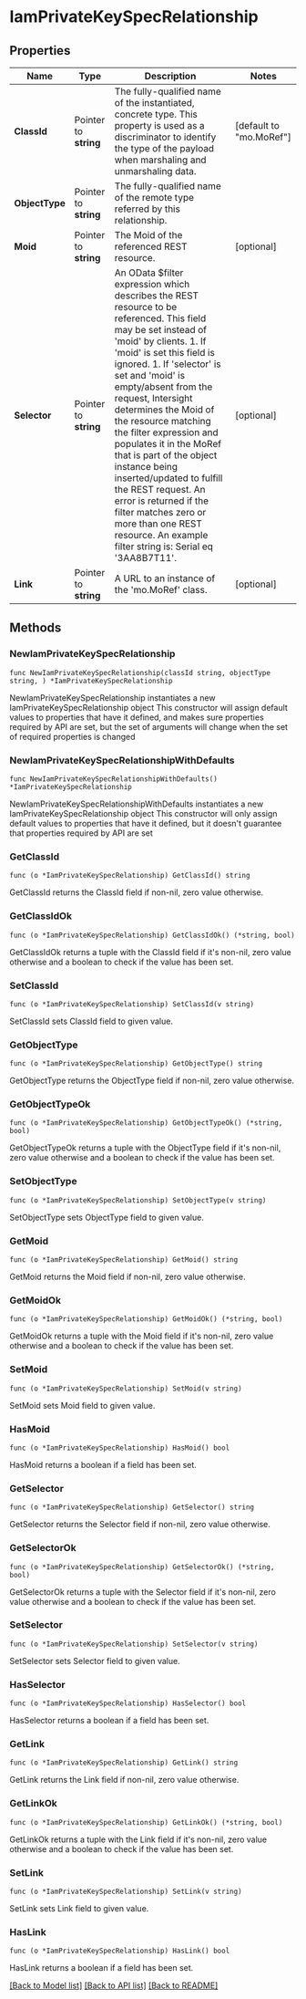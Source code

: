 # IamPrivateKeySpecRelationship

## Properties

Name | Type | Description | Notes
------------ | ------------- | ------------- | -------------
**ClassId** | Pointer to **string** | The fully-qualified name of the instantiated, concrete type. This property is used as a discriminator to identify the type of the payload when marshaling and unmarshaling data. | [default to "mo.MoRef"]
**ObjectType** | Pointer to **string** | The fully-qualified name of the remote type referred by this relationship. | 
**Moid** | Pointer to **string** | The Moid of the referenced REST resource. | [optional] 
**Selector** | Pointer to **string** | An OData $filter expression which describes the REST resource to be referenced. This field may be set instead of &#39;moid&#39; by clients. 1. If &#39;moid&#39; is set this field is ignored. 1. If &#39;selector&#39; is set and &#39;moid&#39; is empty/absent from the request, Intersight determines the Moid of the resource matching the filter expression and populates it in the MoRef that is part of the object instance being inserted/updated to fulfill the REST request. An error is returned if the filter matches zero or more than one REST resource. An example filter string is: Serial eq &#39;3AA8B7T11&#39;. | [optional] 
**Link** | Pointer to **string** | A URL to an instance of the &#39;mo.MoRef&#39; class. | [optional] 

## Methods

### NewIamPrivateKeySpecRelationship

`func NewIamPrivateKeySpecRelationship(classId string, objectType string, ) *IamPrivateKeySpecRelationship`

NewIamPrivateKeySpecRelationship instantiates a new IamPrivateKeySpecRelationship object
This constructor will assign default values to properties that have it defined,
and makes sure properties required by API are set, but the set of arguments
will change when the set of required properties is changed

### NewIamPrivateKeySpecRelationshipWithDefaults

`func NewIamPrivateKeySpecRelationshipWithDefaults() *IamPrivateKeySpecRelationship`

NewIamPrivateKeySpecRelationshipWithDefaults instantiates a new IamPrivateKeySpecRelationship object
This constructor will only assign default values to properties that have it defined,
but it doesn't guarantee that properties required by API are set

### GetClassId

`func (o *IamPrivateKeySpecRelationship) GetClassId() string`

GetClassId returns the ClassId field if non-nil, zero value otherwise.

### GetClassIdOk

`func (o *IamPrivateKeySpecRelationship) GetClassIdOk() (*string, bool)`

GetClassIdOk returns a tuple with the ClassId field if it's non-nil, zero value otherwise
and a boolean to check if the value has been set.

### SetClassId

`func (o *IamPrivateKeySpecRelationship) SetClassId(v string)`

SetClassId sets ClassId field to given value.


### GetObjectType

`func (o *IamPrivateKeySpecRelationship) GetObjectType() string`

GetObjectType returns the ObjectType field if non-nil, zero value otherwise.

### GetObjectTypeOk

`func (o *IamPrivateKeySpecRelationship) GetObjectTypeOk() (*string, bool)`

GetObjectTypeOk returns a tuple with the ObjectType field if it's non-nil, zero value otherwise
and a boolean to check if the value has been set.

### SetObjectType

`func (o *IamPrivateKeySpecRelationship) SetObjectType(v string)`

SetObjectType sets ObjectType field to given value.


### GetMoid

`func (o *IamPrivateKeySpecRelationship) GetMoid() string`

GetMoid returns the Moid field if non-nil, zero value otherwise.

### GetMoidOk

`func (o *IamPrivateKeySpecRelationship) GetMoidOk() (*string, bool)`

GetMoidOk returns a tuple with the Moid field if it's non-nil, zero value otherwise
and a boolean to check if the value has been set.

### SetMoid

`func (o *IamPrivateKeySpecRelationship) SetMoid(v string)`

SetMoid sets Moid field to given value.

### HasMoid

`func (o *IamPrivateKeySpecRelationship) HasMoid() bool`

HasMoid returns a boolean if a field has been set.

### GetSelector

`func (o *IamPrivateKeySpecRelationship) GetSelector() string`

GetSelector returns the Selector field if non-nil, zero value otherwise.

### GetSelectorOk

`func (o *IamPrivateKeySpecRelationship) GetSelectorOk() (*string, bool)`

GetSelectorOk returns a tuple with the Selector field if it's non-nil, zero value otherwise
and a boolean to check if the value has been set.

### SetSelector

`func (o *IamPrivateKeySpecRelationship) SetSelector(v string)`

SetSelector sets Selector field to given value.

### HasSelector

`func (o *IamPrivateKeySpecRelationship) HasSelector() bool`

HasSelector returns a boolean if a field has been set.

### GetLink

`func (o *IamPrivateKeySpecRelationship) GetLink() string`

GetLink returns the Link field if non-nil, zero value otherwise.

### GetLinkOk

`func (o *IamPrivateKeySpecRelationship) GetLinkOk() (*string, bool)`

GetLinkOk returns a tuple with the Link field if it's non-nil, zero value otherwise
and a boolean to check if the value has been set.

### SetLink

`func (o *IamPrivateKeySpecRelationship) SetLink(v string)`

SetLink sets Link field to given value.

### HasLink

`func (o *IamPrivateKeySpecRelationship) HasLink() bool`

HasLink returns a boolean if a field has been set.


[[Back to Model list]](../README.md#documentation-for-models) [[Back to API list]](../README.md#documentation-for-api-endpoints) [[Back to README]](../README.md)


